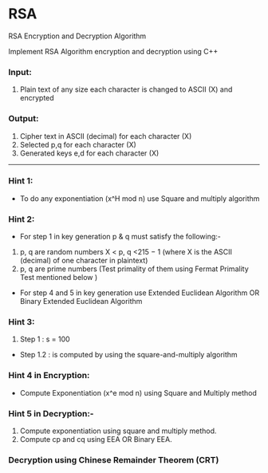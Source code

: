 # RSA
RSA Encryption and Decryption Algorithm


Implement RSA Algorithm encryption and decryption using C++

### Input: 
1. Plain text of any size each character is changed to ASCII (X) and encrypted 

### Output: 
1. Cipher text in ASCII (decimal) for each character (X) 
2. Selected p,q for each character (X) 
3. Generated keys e,d for each character (X)
---------------------------------------------------------------

### Hint 1:
- To do any exponentiation (x^H mod n) use Square and multiply algorithm

### Hint 2: 
- For step 1 in key generation p & q must satisfy the following:- 
1. p, q are random numbers X < p, q <215 − 1 (where X is the ASCII (decimal) of one character in plaintext) 
2. p, q are prime numbers (Test primality of them using Fermat Primality Test mentioned below ) 
- For step 4 and 5 in key generation use Extended Euclidean Algorithm OR Binary Extended Euclidean Algorithm

### Hint 3: 
1. Step 1 : s = 100 
- Step 1.2 : is computed by using the square-and-multiply algorithm

### Hint 4 in Encryption: 
- Compute Exponentiation (x^e mod n) using Square and Multiply method

### Hint 5 in Decryption:- 
1. Compute exponentiation using square and multiply method. 
2. Compute cp and cq using EEA OR Binary EEA.
### Decryption using Chinese Remainder Theorem (CRT)
